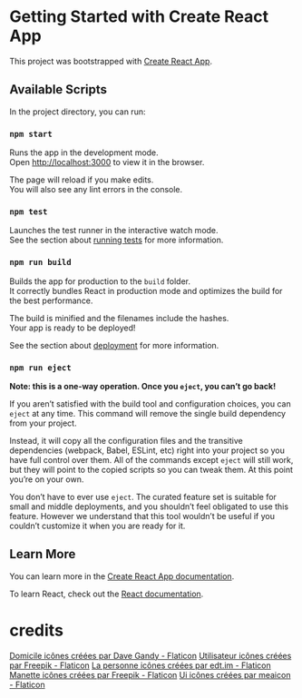 # Getting Started with Create React App

This project was bootstrapped with [Create React App](https://github.com/facebook/create-react-app).

## Available Scripts

In the project directory, you can run:

### `npm start`

Runs the app in the development mode.\
Open [http://localhost:3000](http://localhost:3000) to view it in the browser.

The page will reload if you make edits.\
You will also see any lint errors in the console.

### `npm test`

Launches the test runner in the interactive watch mode.\
See the section about [running tests](https://facebook.github.io/create-react-app/docs/running-tests) for more information.

### `npm run build`

Builds the app for production to the `build` folder.\
It correctly bundles React in production mode and optimizes the build for the best performance.

The build is minified and the filenames include the hashes.\
Your app is ready to be deployed!

See the section about [deployment](https://facebook.github.io/create-react-app/docs/deployment) for more information.

### `npm run eject`

**Note: this is a one-way operation. Once you `eject`, you can’t go back!**

If you aren’t satisfied with the build tool and configuration choices, you can `eject` at any time. This command will remove the single build dependency from your project.

Instead, it will copy all the configuration files and the transitive dependencies (webpack, Babel, ESLint, etc) right into your project so you have full control over them. All of the commands except `eject` will still work, but they will point to the copied scripts so you can tweak them. At this point you’re on your own.

You don’t have to ever use `eject`. The curated feature set is suitable for small and middle deployments, and you shouldn’t feel obligated to use this feature. However we understand that this tool wouldn’t be useful if you couldn’t customize it when you are ready for it.

## Learn More

You can learn more in the [Create React App documentation](https://facebook.github.io/create-react-app/docs/getting-started).

To learn React, check out the [React documentation](https://reactjs.org/).


# credits
<a href="https://www.flaticon.com/fr/icones-gratuites/domicile" title="domicile icônes">Domicile icônes créées par Dave Gandy - Flaticon</a>
<a href="https://www.flaticon.com/fr/icones-gratuites/utilisateur" title="utilisateur icônes">Utilisateur icônes créées par Freepik - Flaticon</a>
<a href="https://www.flaticon.com/fr/icones-gratuites/la-personne" title="la personne icônes">La personne icônes créées par edt.im - Flaticon</a>
<a href="https://www.flaticon.com/fr/icones-gratuites/manette" title="manette icônes">Manette icônes créées par Freepik - Flaticon</a>
<a href="https://www.flaticon.com/fr/icones-gratuites/ui" title="ui icônes">Ui icônes créées par meaicon - Flaticon</a>